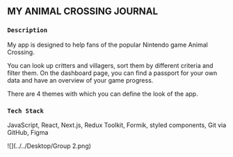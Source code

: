 ## MY ANIMAL CROSSING JOURNAL

### `Description`

My app is designed to help fans of the popular Nintendo game Animal Crossing.

You can look up critters and villagers, sort them by different criteria and filter them. On the dashboard page, you can
find a passport for your own data and have an overview of your game progress.

There are 4 themes with which you can define the look of the app.

### `Tech Stack`

JavaScript, React, Next.js, Redux Toolkit, Formik, styled components, Git via GitHub, Figma

![](../../Desktop/Group 2.png)
